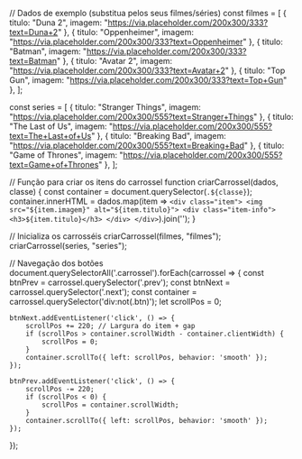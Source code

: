 // Dados de exemplo (substitua pelos seus filmes/séries)
const filmes = [
    { titulo: "Duna 2", imagem: "https://via.placeholder.com/200x300/333?text=Duna+2" },
    { titulo: "Oppenheimer", imagem: "https://via.placeholder.com/200x300/333?text=Oppenheimer" },
    { titulo: "Batman", imagem: "https://via.placeholder.com/200x300/333?text=Batman" },
    { titulo: "Avatar 2", imagem: "https://via.placeholder.com/200x300/333?text=Avatar+2" },
    { titulo: "Top Gun", imagem: "https://via.placeholder.com/200x300/333?text=Top+Gun" },
];

const series = [
    { titulo: "Stranger Things", imagem: "https://via.placeholder.com/200x300/555?text=Stranger+Things" },
    { titulo: "The Last of Us", imagem: "https://via.placeholder.com/200x300/555?text=The+Last+of+Us" },
    { titulo: "Breaking Bad", imagem: "https://via.placeholder.com/200x300/555?text=Breaking+Bad" },
    { titulo: "Game of Thrones", imagem: "https://via.placeholder.com/200x300/555?text=Game+of+Thrones" },
];

// Função para criar os itens do carrossel
function criarCarrossel(dados, classe) {
    const container = document.querySelector(`.${classe}`);
    container.innerHTML = dados.map(item => `
        <div class="item">
            <img src="${item.imagem}" alt="${item.titulo}">
            <div class="item-info">
                <h3>${item.titulo}</h3>
            </div>
        </div>
    `).join('');
}

// Inicializa os carrosséis
criarCarrossel(filmes, "filmes");
criarCarrossel(series, "series");

// Navegação dos botões
document.querySelectorAll('.carrossel').forEach(carrossel => {
    const btnPrev = carrossel.querySelector('.prev');
    const btnNext = carrossel.querySelector('.next');
    const container = carrossel.querySelector('div:not(.btn)');
    let scrollPos = 0;

    btnNext.addEventListener('click', () => {
        scrollPos += 220; // Largura do item + gap
        if (scrollPos > container.scrollWidth - container.clientWidth) {
            scrollPos = 0;
        }
        container.scrollTo({ left: scrollPos, behavior: 'smooth' });
    });

    btnPrev.addEventListener('click', () => {
        scrollPos -= 220;
        if (scrollPos < 0) {
            scrollPos = container.scrollWidth;
        }
        container.scrollTo({ left: scrollPos, behavior: 'smooth' });
    });
});
